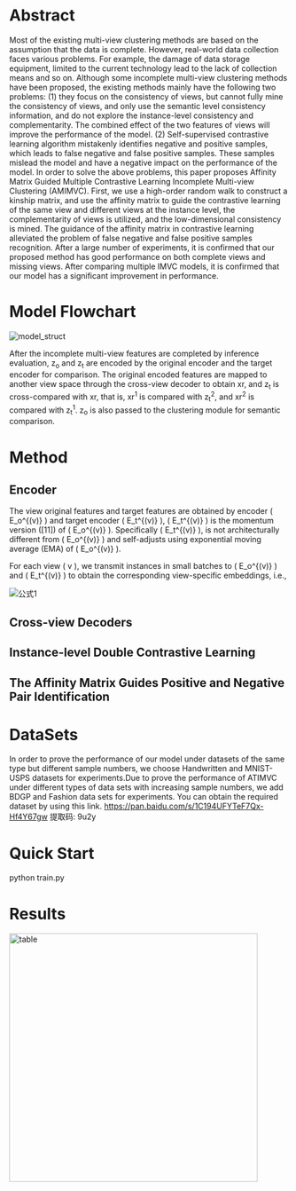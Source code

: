 # Abstract
Most of the existing multi-view clustering methods are based on the assumption that the data is complete. However, real-world data collection faces various problems. For example, the damage of data storage equipment, limited to the current technology lead to the lack of collection means and so on. Although some incomplete multi-view clustering methods have been proposed, the existing methods mainly have the following two problems: (1) they focus on the consistency of views, but cannot fully mine the consistency of views, and only use the semantic level consistency information, and do not explore the instance-level consistency and complementarity. The combined effect of the two features of views will improve the performance of the model. (2) Self-supervised contrastive learning algorithm mistakenly identifies negative and positive samples, which leads to false negative and false positive samples. These samples mislead the model and have a negative impact on the performance of the model. In order to solve the above problems, this paper proposes Affinity Matrix Guided Multiple Contrastive Learning Incomplete Multi-view Clustering (AMIMVC). First, we use a high-order random walk to construct a kinship matrix, and use the affinity matrix to guide the contrastive learning of the same view and different views at the instance level, the complementarity of views is utilized, and the low-dimensional consistency is mined. The guidance of the affinity matrix in contrastive learning alleviated the problem of false negative and false positive samples recognition. After a large number of experiments, it is confirmed that our proposed method has good performance on both complete views and missing views. After comparing multiple IMVC models, it is confirmed that our model has a significant improvement in performance.
# Model Flowchart
![model_struct](https://github.com/user-attachments/assets/49d9e7ad-6560-4c6a-865a-987339933c4e)

After the incomplete multi-view features are completed by inference evaluation, z<sub>o</sub> and z<sub>t</sub> are encoded by the original encoder and the target encoder for comparison. The original encoded features are mapped to another view space through the cross-view decoder to obtain xr, and z<sub>t</sub> is cross-compared with xr, that is, xr<sup>1</sup> is compared with z<sub>t</sub><sup>2</sup>, and xr<sup>2</sup> is compared with z<sub>t</sub><sup>1</sup>. z<sub>o</sub> is also passed to the clustering module for semantic comparison.
# Method
## Encoder
The view original features and target features are obtained by encoder \( E_o^{(v)} \) and target encoder \( E_t^{(v)} \), \( E_t^{(v)} \) is the momentum version \([11]\) of \( E_o^{(v)} \). Specifically \( E_t^{(v)} \), is not architecturally different from \( E_o^{(v)} \) and self-adjusts using exponential moving average (EMA) of \( E_o^{(v)} \).

For each view \( v \), we transmit instances in small batches to \( E_o^{(v)} \) and \( E_t^{(v)} \) to obtain the corresponding view-specific embeddings, i.e.,

![公式1](https://render.githubusercontent.com/render/math?math=Z_{oj}^{(v)}%20%3D%20E_o^{(v)}(X_i^{(v)}),%20%5Cquad%20Z_{tj}^{(v)}%20%3D%20E_t^{(v)}(X_i^{(v)})%20%5Ctag%7B1%7D)
## Cross-view Decoders
## Instance-level Double Contrastive Learning
## The Affinity Matrix Guides Positive and Negative Pair Identification
# DataSets
In order to prove the performance of our model under datasets of the same type but different sample numbers, we choose Handwritten and MNIST-USPS datasets for experiments.Due to prove the performance of ATIMVC under different types of data sets with increasing sample numbers, we add BDGP and Fashion data sets for experiments.
You can obtain the required dataset by using this link.
https://pan.baidu.com/s/1C194UFYTeF7Qx-Hf4Y67gw 提取码: 9u2y
# Quick Start
python train.py
# Results
<img width="448" alt="table" src="https://github.com/user-attachments/assets/52cd327f-4c2e-44c4-9aa6-52a4ca649707" />
